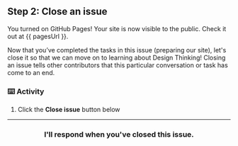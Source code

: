 ## Step 2: Close an issue

You turned on GitHub Pages! Your site is now visible to the public. Check it out at {{ pagesUrl }}.

Now that you’ve completed the tasks in this issue (preparing our site), let's close it so that we can move on to learning about Design Thinking! Closing an issue tells other contributors that this particular conversation or task has come to an end.

### :keyboard: Activity

1. Click the **Close issue** button below

<hr>
<h3 align="center">I'll respond when you've closed this issue.</h3>
